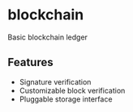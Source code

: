 # blockchain

Basic blockchain ledger

## Features
- Signature verification
- Customizable block verification
- Pluggable storage interface
